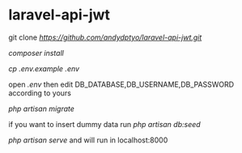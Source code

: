 # laravel-api-jwt

git clone *https://github.com/andydptyo/laravel-api-jwt.git*

*composer install*

*cp .env.example .env*

open *.env* then edit DB_DATABASE,DB_USERNAME,DB_PASSWORD according to yours

*php artisan migrate*

if you want to insert dummy data run *php artisan db:seed*

*php artisan serve* and will run in localhost:8000
